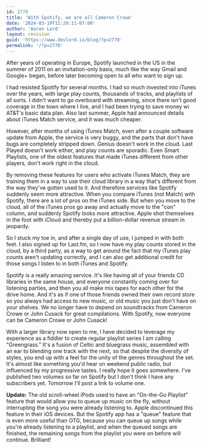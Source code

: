 ```yaml
---
id: 2770
title: 'With Spotify, we are all Cameron Crowe'
date: '2024-03-19T11:29:11-07:00'
author: 'Aaron Lord'
layout: revision
guid: 'https://www.devlord.io/blog/?p=2770'
permalink: '/?p=2770'
---
```


After years of operating in Europe, Spotify launched in the US in the summer of 2011 on an invitation-only basis, much like the way Gmail and Google+ began, before later becoming open to all who want to sign up.

I had resisted Spotify for several months. I had so much invested into iTunes over the years, with large play counts, thousands of tracks, and playlists of all sorts. I didn't want to go overboard with streaming, since there isn't good coverage in the town where I live, and I had been trying to save money wi AT&amp;T's basic data plan. Also last summer, Apple had announced details about iTunes Match service, and it was much cheaper.

However, after months of using iTunes Match, even after a couple software update from Apple, the service is very buggy, and the parts that don't have bugs are completely stripped down. Genius doesn't work in the cloud. Last Played doesn't work either, and play counts are sporadic. Even Smart Playlists, one of the oldest features that made iTunes different from other players, don't work right in the cloud.

By removing these features for users who activate iTunes Match, they are training them in a way to use their cloud library in a way that's different from the way they've gotten used to it. And therefore services like Spotify suddenly seem more attractive. When you compare iTunes (not Match) with Spotify, there are a lot of pros on the iTunes side. But when you move to the cloud, all of the iTunes pros go away and actually move to the "con" column, and suddenly Spotify looks more attractive. Apple shot themselves in the foot with iCloud and thereby put a billion-dollar revenue stream in jeopardy.

So I stuck my toe in, and after a single day of use, I jumped in with both feet. I also signed up for Last.fm, so I now have my play counts stored in the cloud, by a third party, as a way to get around the fact that my iTunes play counts aren't updating correctly, and I can also get additional credit for those songs I listen to in both iTunes and Spotify.

Spotify is a really amazing service. It's like having all of your friends CD libraries in the same house, and everyone constantly coming over for listening parties, and then you all make mix tapes for each other for the drive home. And it's as if one of those friends owned their own record store so you always had access to new music, or old music you just don't have on your shelves. We no longer have to depend on soundtracks from Cameron Crowe or John Cusack for great compilations. With Spotify, now everyone can be Cameron Crowe or John Cusack!

With a larger library now open to me, I have decided to leverage my experience as a fiddler to create regular playlist series I am calling "Greengrass." It's a fusion of Celtic and bluegrass music, assembled with an ear to blending one track with the next, so that despite the diversity of styles, you end up with a feel for the unity of the genres throughout the set. It's almost like something you'd hear on weekend public radio, but influenced by my progressive tastes. I really hope it goes somewhere. I've published two volumes so far on Spotify but I don't think I have any subscribers yet. Tomorrow I'll post a link to volume one.

<strong>Update:</strong> The old scroll-wheel iPods used to have an "On-the-Go Playlist" feature that would allow you to queue up music on the fly, without interrupting the song you were already listening to. Apple discontinued this feature in their iOS devices. But the Spotify app has a "queue" feature that is even more useful than OTG, because you can queue up songs while you're already listening to a playlist, and when the queued songs are finished, the remaining songs from the playlist you were on before will continue. Brilliant!